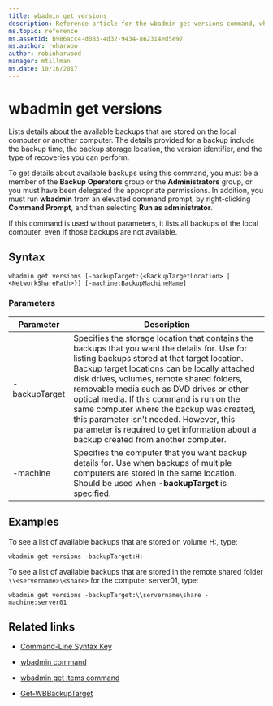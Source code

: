 ```yaml
---
title: wbadmin get versions
description: Reference article for the wbadmin get versions command, which lists details about the available backups that are stored on the local computer or another computer.
ms.topic: reference
ms.assetid: b986acc4-d083-4d32-9434-862314ed5e97
ms.author: roharwoo
author: robinharwood
manager: mtillman
ms.date: 10/16/2017
---
```


# wbadmin get versions

Lists details about the available backups that are stored on the local computer or another computer. The details provided for a backup include the backup time, the backup storage location, the version identifier, and the type of recoveries you can perform.

To get details about available backups using this command, you must be a member of the **Backup Operators** group or the **Administrators** group, or you must have been delegated the appropriate permissions. In addition, you must run **wbadmin** from an elevated command prompt, by right-clicking **Command Prompt**, and then selecting **Run as administrator**.

If this command is used without parameters, it lists all backups of the local computer, even if those backups are not available.

## Syntax

```
wbadmin get versions [-backupTarget:{<BackupTargetLocation> | <NetworkSharePath>}] [-machine:BackupMachineName]
```

### Parameters

| Parameter | Description |
|--|--|
| -backupTarget | Specifies the storage location that contains the backups that you want the details for. Use for listing backups stored at that target location. Backup target locations can be locally attached disk drives, volumes, remote shared folders, removable media such as DVD drives or other optical media. If this command is run on the same computer where the backup was created, this parameter isn't needed. However, this parameter is required to get information about a backup created from another computer. |
| -machine | Specifies the computer that you want backup details for. Use when backups of multiple computers are stored in the same location. Should be used when **-backupTarget** is specified. |

## Examples

To see a list of available backups that are stored on volume H:, type:

```
wbadmin get versions -backupTarget:H:
```

To see a list of available backups that are stored in the remote shared folder `\\<servername>\<share>` for the computer server01, type:

```
wbadmin get versions -backupTarget:\\servername\share -machine:server01
```

## Related links

- [Command-Line Syntax Key](command-line-syntax-key.md)

- [wbadmin command](wbadmin.md)

- [wbadmin get items command](wbadmin-get-items.md)

- [Get-WBBackupTarget](/powershell/module/windowsserverbackup/get-wbbackuptarget)
